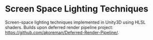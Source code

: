 # Screen Space Lighting Techniques
Screen-space lighting techniques implemented in Unity3D using HLSL shaders. Builds upon deferred render pipeline project: https://github.com/akoreman/Deferred-Render-Pipeline/.
